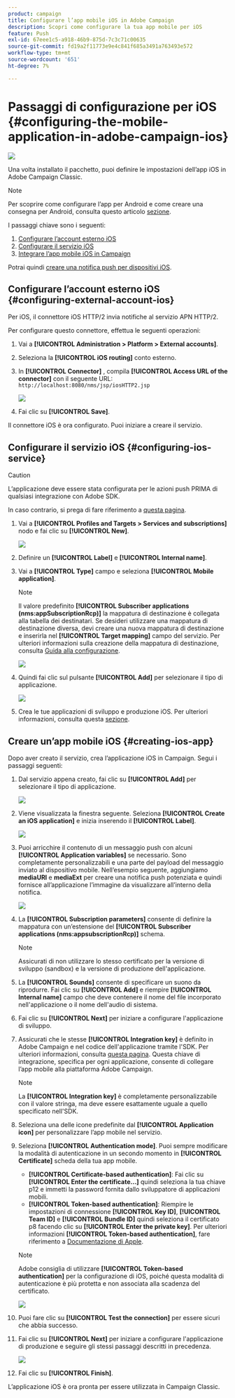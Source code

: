 ```yaml
---
product: campaign
title: Configurare l’app mobile iOS in Adobe Campaign
description: Scopri come configurare la tua app mobile per iOS
feature: Push
exl-id: 67eee1c5-a918-46b9-875d-7c3c71c00635
source-git-commit: fd19a2f11773e9e4c841f685a3491a763493e572
workflow-type: tm+mt
source-wordcount: '651'
ht-degree: 7%

---
```


# Passaggi di configurazione per iOS {#configuring-the-mobile-application-in-adobe-campaign-ios}

![](../../assets/common.svg)

Una volta installato il pacchetto, puoi definire le impostazioni dell’app iOS in Adobe Campaign Classic.

>[!NOTE]
>
>Per scoprire come configurare l’app per Android e come creare una consegna per Android, consulta questo articolo [sezione](configuring-the-mobile-application-android.md).

I passaggi chiave sono i seguenti:

1. [Configurare l’account esterno iOS](#configuring-external-account-ios)
1. [Configurare il servizio iOS](#configuring-ios-service)
1. [Integrare l’app mobile iOS in Campaign](#creating-ios-app)

Potrai quindi [creare una notifica push per dispositivi iOS](create-notifications-ios.md).


## Configurare l’account esterno iOS {#configuring-external-account-ios}

Per iOS, il connettore iOS HTTP/2 invia notifiche al servizio APN HTTP/2.

Per configurare questo connettore, effettua le seguenti operazioni:

1. Vai a **[!UICONTROL Administration > Platform > External accounts]**.
1. Seleziona la **[!UICONTROL iOS routing]** conto esterno.
1. In **[!UICONTROL Connector]** , compila **[!UICONTROL Access URL of the connector]** con il seguente URL: ```http://localhost:8080/nms/jsp/iosHTTP2.jsp```

   ![](assets/nmac_connectors.png)

1. Fai clic su **[!UICONTROL Save]**.

Il connettore iOS è ora configurato. Puoi iniziare a creare il servizio.

## Configurare il servizio iOS {#configuring-ios-service}

>[!CAUTION]
>
>L’applicazione deve essere stata configurata per le azioni push PRIMA di qualsiasi integrazione con Adobe SDK.
>
>In caso contrario, si prega di fare riferimento a [questa pagina](https://developer.apple.com/documentation/usernotifications).

1. Vai a **[!UICONTROL Profiles and Targets > Services and subscriptions]** nodo e fai clic su **[!UICONTROL New]**.

   ![](assets/nmac_service_1.png)

1. Definire un **[!UICONTROL Label]** e **[!UICONTROL Internal name]**.
1. Vai a **[!UICONTROL Type]** campo e seleziona **[!UICONTROL Mobile application]**.

   >[!NOTE]
   >
   >Il valore predefinito **[!UICONTROL Subscriber applications (nms:appSubscriptionRcp)]** la mappatura di destinazione è collegata alla tabella dei destinatari. Se desideri utilizzare una mappatura di destinazione diversa, devi creare una nuova mappatura di destinazione e inserirla nel **[!UICONTROL Target mapping]** campo del servizio. Per ulteriori informazioni sulla creazione della mappatura di destinazione, consulta [Guida alla configurazione](../../configuration/using/about-custom-recipient-table.md).

   ![](assets/nmac_ios.png)

1. Quindi fai clic sul pulsante **[!UICONTROL Add]** per selezionare il tipo di applicazione.

   ![](assets/nmac_service_2.png)

1. Crea le tue applicazioni di sviluppo e produzione iOS. Per ulteriori informazioni, consulta questa [sezione](configuring-the-mobile-application.md#creating-ios-app).

## Creare un’app mobile iOS {#creating-ios-app}

Dopo aver creato il servizio, crea l’applicazione iOS in Campaign. Segui i passaggi seguenti:

1. Dal servizio appena creato, fai clic su **[!UICONTROL Add]** per selezionare il tipo di applicazione.

   ![](assets/nmac_service_2.png)

1. Viene visualizzata la finestra seguente. Seleziona **[!UICONTROL Create an iOS application]** e inizia inserendo il **[!UICONTROL Label]**.

   ![](assets/nmac_ios_2.png)

1. Puoi arricchire il contenuto di un messaggio push con alcuni **[!UICONTROL Application variables]** se necessario. Sono completamente personalizzabili e una parte del payload del messaggio inviato al dispositivo mobile.
Nell’esempio seguente, aggiungiamo **mediaURl** e **mediaExt** per creare una notifica push potenziata e quindi fornisce all’applicazione l’immagine da visualizzare all’interno della notifica.

   ![](assets/nmac_ios_3.png)

1. La **[!UICONTROL Subscription parameters]** consente di definire la mappatura con un’estensione del **[!UICONTROL Subscriber applications (nms:appsubscriptionRcp)]** schema.

   >[!NOTE]
   >
   >Assicurati di non utilizzare lo stesso certificato per la versione di sviluppo (sandbox) e la versione di produzione dell&#39;applicazione.

1. La **[!UICONTROL Sounds]** consente di specificare un suono da riprodurre. Fai clic su **[!UICONTROL Add]** e riempire **[!UICONTROL Internal name]** campo che deve contenere il nome del file incorporato nell&#39;applicazione o il nome dell&#39;audio di sistema.

1. Fai clic su **[!UICONTROL Next]** per iniziare a configurare l&#39;applicazione di sviluppo.

1. Assicurati che le stesse **[!UICONTROL Integration key]** è definito in Adobe Campaign e nel codice dell&#39;applicazione tramite l&#39;SDK. Per ulteriori informazioni, consulta [questa pagina](integrating-campaign-sdk-into-the-mobile-application.md). Questa chiave di integrazione, specifica per ogni applicazione, consente di collegare l’app mobile alla piattaforma Adobe Campaign.

   >[!NOTE]
   >
   > La **[!UICONTROL Integration key]** è completamente personalizzabile con il valore stringa, ma deve essere esattamente uguale a quello specificato nell&#39;SDK.

1. Seleziona una delle icone predefinite dal **[!UICONTROL Application icon]** per personalizzare l’app mobile nel servizio.

1. Seleziona **[!UICONTROL Authentication mode]**. Puoi sempre modificare la modalità di autenticazione in un secondo momento in **[!UICONTROL Certificate]** scheda della tua app mobile.
   * **[!UICONTROL Certificate-based authentication]**: Fai clic su **[!UICONTROL Enter the certificate...]**  quindi seleziona la tua chiave p12 e immetti la password fornita dallo sviluppatore di applicazioni mobili.
   * **[!UICONTROL Token-based authentication]**: Riempire le impostazioni di connessione **[!UICONTROL Key ID]**, **[!UICONTROL Team ID]** e **[!UICONTROL Bundle ID]** quindi seleziona il certificato p8 facendo clic su **[!UICONTROL Enter the private key]**. Per ulteriori informazioni **[!UICONTROL Token-based authentication]**, fare riferimento a [Documentazione di Apple](https://developer.apple.com/documentation/usernotifications/setting_up_a_remote_notification_server/establishing_a_token-based_connection_to_apns).

   >[!NOTE]
   >
   > Adobe consiglia di utilizzare **[!UICONTROL Token-based authentication]** per la configurazione di iOS, poiché questa modalità di autenticazione è più protetta e non associata alla scadenza del certificato.

   ![](assets/nmac_ios_4.png)

1. Puoi fare clic su **[!UICONTROL Test the connection]** per essere sicuri che abbia successo.

1. Fai clic su **[!UICONTROL Next]** per iniziare a configurare l&#39;applicazione di produzione e seguire gli stessi passaggi descritti in precedenza.

   ![](assets/nmac_ios_5.png)

1. Fai clic su **[!UICONTROL Finish]**.

L’applicazione iOS è ora pronta per essere utilizzata in Campaign Classic.
